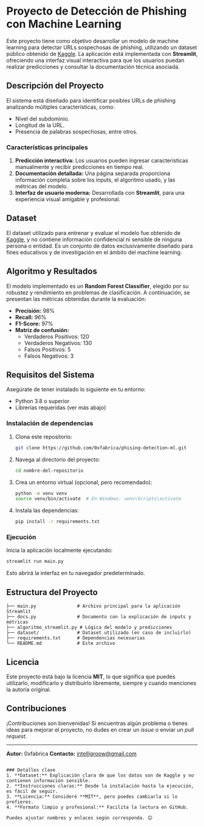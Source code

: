 # Proyecto de Detección de Phishing con Machine Learning

Este proyecto tiene como objetivo desarrollar un modelo de machine learning para detectar URLs sospechosas de phishing, utilizando un dataset público obtenido de [Kaggle](https://www.kaggle.com). La aplicación está implementada con **Streamlit**, ofreciendo una interfaz visual interactiva para que los usuarios puedan realizar predicciones y consultar la documentación técnica asociada.

## Descripción del Proyecto

El sistema está diseñado para identificar posibles URLs de phishing analizando múltiples características, como:
- Nivel del subdominio.
- Longitud de la URL.
- Presencia de palabras sospechosas, entre otros.

### Características principales
1. **Predicción interactiva:** Los usuarios pueden ingresar características manualmente y recibir predicciones en tiempo real.
2. **Documentación detallada:** Una página separada proporciona información completa sobre los inputs, el algoritmo usado, y las métricas del modelo.
3. **Interfaz de usuario moderna:** Desarrollada con **Streamlit**, para una experiencia visual amigable y profesional.

## Dataset

El dataset utilizado para entrenar y evaluar el modelo fue obtenido de [Kaggle](https://www.kaggle.com), y no contiene información confidencial ni sensible de ninguna persona o entidad. Es un conjunto de datos exclusivamente diseñado para fines educativos y de investigación en el ámbito del machine learning.

## Algoritmo y Resultados

El modelo implementado es un **Random Forest Classifier**, elegido por su robustez y rendimiento en problemas de clasificación. A continuación, se presentan las métricas obtenidas durante la evaluación:

- **Precisión:** 98%
- **Recall:** 96%
- **F1-Score:** 97%
- **Matriz de confusión:**
  - Verdaderos Positivos: 120
  - Verdaderos Negativos: 130
  - Falsos Positivos: 5
  - Falsos Negativos: 3

## Requisitos del Sistema

Asegúrate de tener instalado lo siguiente en tu entorno:

- Python 3.8 o superior
- Librerías requeridas (ver más abajo)

### Instalación de dependencias
1. Clona este repositorio:
   ```bash
   git clone https://github.com/0xfabrica/phising-detection-ml.git
   ```
2. Navega al directorio del proyecto:
   ```bash
   cd nombre-del-repositorio
   ```
3. Crea un entorno virtual (opcional, pero recomendado):
   ```bash
   python -m venv venv
   source venv/bin/activate  # En Windows: venv\Scripts\activate
   ```
4. Instala las dependencias:
   ```bash
   pip install -r requirements.txt
   ```

### Ejecución
Inicia la aplicación localmente ejecutando:
```bash
streamlit run main.py
```
Esto abrirá la interfaz en tu navegador predeterminado.

## Estructura del Proyecto

```plaintext
├── main.py               # Archivo principal para la aplicación Streamlit
├── docs.py               # Documento con la explicación de inputs y métricas
├── algoritmo_streamlit.py # Lógica del modelo y predicciones
├── dataset/              # Dataset utilizado (en caso de incluirlo)
├── requirements.txt      # Dependencias necesarias
└── README.md             # Este archivo
```

## Licencia

Este proyecto está bajo la licencia **MIT**, lo que significa que puedes utilizarlo, modificarlo y distribuirlo libremente, siempre y cuando menciones la autoría original.

## Contribuciones

¡Contribuciones son bienvenidas! Si encuentras algún problema o tienes ideas para mejorar el proyecto, no dudes en crear un *issue* o enviar un *pull request*.

---

**Autor:** 0xfabrica 
**Contacto:** intelligroow@gmail.com

```

### Detalles clave
1. **Dataset:** Explicación clara de que los datos son de Kaggle y no contienen información sensible.
2. **Instrucciones claras:** Desde la instalación hasta la ejecución, es fácil de seguir.
3. **Licencia:** Consideré **MIT**, pero puedes cambiarla si lo prefieres.
4. **Formato limpio y profesional:** Facilita la lectura en GitHub.

Puedes ajustar nombres y enlaces según corresponda. 😊
